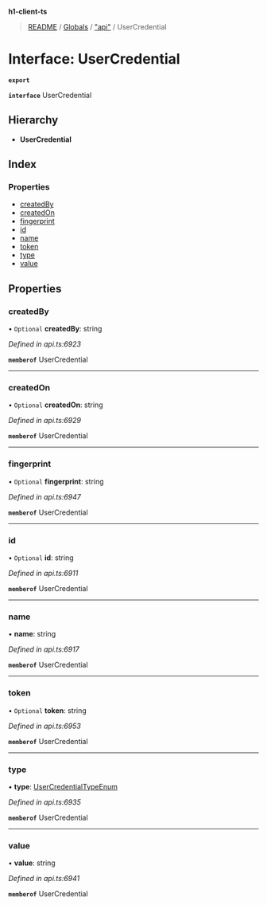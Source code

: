 **h1-client-ts**

> [README](../README.md) / [Globals](../globals.md) / ["api"](../modules/_api_.md) / UserCredential

# Interface: UserCredential

**`export`** 

**`interface`** UserCredential

## Hierarchy

* **UserCredential**

## Index

### Properties

* [createdBy](_api_.usercredential.md#createdby)
* [createdOn](_api_.usercredential.md#createdon)
* [fingerprint](_api_.usercredential.md#fingerprint)
* [id](_api_.usercredential.md#id)
* [name](_api_.usercredential.md#name)
* [token](_api_.usercredential.md#token)
* [type](_api_.usercredential.md#type)
* [value](_api_.usercredential.md#value)

## Properties

### createdBy

• `Optional` **createdBy**: string

*Defined in api.ts:6923*

**`memberof`** UserCredential

___

### createdOn

• `Optional` **createdOn**: string

*Defined in api.ts:6929*

**`memberof`** UserCredential

___

### fingerprint

• `Optional` **fingerprint**: string

*Defined in api.ts:6947*

**`memberof`** UserCredential

___

### id

• `Optional` **id**: string

*Defined in api.ts:6911*

**`memberof`** UserCredential

___

### name

•  **name**: string

*Defined in api.ts:6917*

**`memberof`** UserCredential

___

### token

• `Optional` **token**: string

*Defined in api.ts:6953*

**`memberof`** UserCredential

___

### type

•  **type**: [UserCredentialTypeEnum](../enums/_api_.usercredentialtypeenum.md)

*Defined in api.ts:6935*

**`memberof`** UserCredential

___

### value

•  **value**: string

*Defined in api.ts:6941*

**`memberof`** UserCredential

